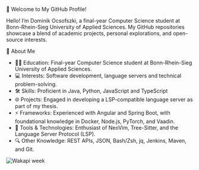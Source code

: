 👋 Welcome to My GitHub Profile!

Hello! I’m Dominik Ocsofszki, a final-year Computer Science student at Bonn-Rhein-Sieg University of Applied Sciences. My GitHub repositories showcase a blend of academic projects, personal explorations, and open-source interests.

🌱 About Me

- 🧑‍🎓 Education: Final-year Computer Science student at Bonn-Rhein-Sieg University of Applied Sciences.
- 💻 Interests: Software development, language servers and technical problem-solving.
- 🛠 Skills: Proficient in Java, Python, JavaScript and TypeScript
- 🌐 Projects: Engaged in developing a LSP-compatible language server as part of my thesis.
- ⚡ Frameworks: Experienced with Angular and Spring Boot, with foundational knowledge in Docker, Node.js, PyTorch, and Vaadin.
- 🔧 Tools & Technologies: Enthusiast of NeoVim, Tree-Sitter, and the Language Server Protocol (LSP).
- 🔍 Other Knowledge: REST APIs, JSON, Bash/Zsh, jq, Jenkins, Maven, and Git.

![Wakapi week](https://github-readme-stats.vercel.app/api/wakatime?username=dominikocsofszki&api_domain=wakapi.dev&bg_color=1A202C&title_color=2F855A&icon_color=2F855A&text_color=ffffff&layout=compact)
